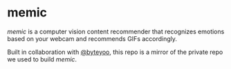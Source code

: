 # memic

_memic_ is a computer vision content recommender that recognizes emotions based on your webcam and recommends GIFs accordingly.

Built in collaboration with [@byteyoo](https://github.com/byteyoo), this repo is a mirror of the private repo we used to build _memic_.
